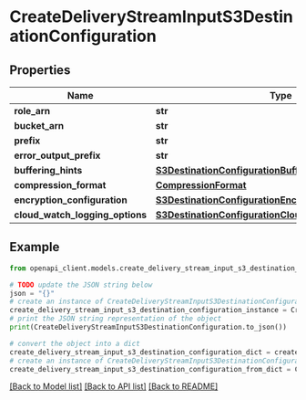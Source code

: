 # CreateDeliveryStreamInputS3DestinationConfiguration


## Properties

Name | Type | Description | Notes
------------ | ------------- | ------------- | -------------
**role_arn** | **str** |  | 
**bucket_arn** | **str** |  | 
**prefix** | **str** |  | [optional] 
**error_output_prefix** | **str** |  | [optional] 
**buffering_hints** | [**S3DestinationConfigurationBufferingHints**](S3DestinationConfigurationBufferingHints.md) |  | [optional] 
**compression_format** | [**CompressionFormat**](CompressionFormat.md) |  | [optional] 
**encryption_configuration** | [**S3DestinationConfigurationEncryptionConfiguration**](S3DestinationConfigurationEncryptionConfiguration.md) |  | [optional] 
**cloud_watch_logging_options** | [**S3DestinationConfigurationCloudWatchLoggingOptions**](S3DestinationConfigurationCloudWatchLoggingOptions.md) |  | [optional] 

## Example

```python
from openapi_client.models.create_delivery_stream_input_s3_destination_configuration import CreateDeliveryStreamInputS3DestinationConfiguration

# TODO update the JSON string below
json = "{}"
# create an instance of CreateDeliveryStreamInputS3DestinationConfiguration from a JSON string
create_delivery_stream_input_s3_destination_configuration_instance = CreateDeliveryStreamInputS3DestinationConfiguration.from_json(json)
# print the JSON string representation of the object
print(CreateDeliveryStreamInputS3DestinationConfiguration.to_json())

# convert the object into a dict
create_delivery_stream_input_s3_destination_configuration_dict = create_delivery_stream_input_s3_destination_configuration_instance.to_dict()
# create an instance of CreateDeliveryStreamInputS3DestinationConfiguration from a dict
create_delivery_stream_input_s3_destination_configuration_from_dict = CreateDeliveryStreamInputS3DestinationConfiguration.from_dict(create_delivery_stream_input_s3_destination_configuration_dict)
```
[[Back to Model list]](../README.md#documentation-for-models) [[Back to API list]](../README.md#documentation-for-api-endpoints) [[Back to README]](../README.md)


